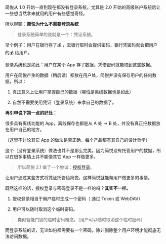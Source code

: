 简悦从 1.0 开始一直到现在都没有登录系统，尤其是 2.0 开始的高级账户系统后让一些想当然拿来就用的用户有些感觉奇怪。

所以聊聊：**简悦为什么不需要登录系统**

> 登录系统简单的说就是一个：凭证系统。

举个例子：用户在银行存了💰 ，去银行取时会提供密码，银行凭密码就会把用户的💰 给用户。

登录系统也是如此：用户在某个 App 存了数据，凭借密码就能取到这些数据。

用户在简悦产生的数据（稍后读）都放在用户处，简悦并没有保存用户的任何数据，所以：

1.  真正意义上让用户掌握自己的数据（哪怕是离线数据也是如此）
    
2.  自然不需要使用凭证（登录系统）来拿自己的数据了。

**再引申说下第一点的好处：**

很多具有离线功能的 App，离线保存也都是从 A 处 → B 处，并没有真正把数据放在用户自己的地方。

（这里不讨论其它 App 的做法是否正确，每个产品都有其自己的设计哲学）

这个（没有登录系统）做法也并不是那么完美，因为简悦没有托管用户的数据，所以在很多事情上并不能像其它 App 一样做更多。

> 所以简悦 2.1 做了一个尝试：[授权登录](http://ksria.com/simpread/docs/#/%E6%8E%88%E6%9D%83%E7%99%BB%E5%BD%95)。

让用户通过某些方式将凭证托管给简悦，这样简悦就能帮用户做更多的事情。

既然这样的话，授权登录与密码登录不是一样的吗？**其实不一样。**

1.  授权登录相当于用户临时生成一个密码（ 通过 Token 或 WebDAV）
    
2.  用户可以随时取消这个临时密码。

> 类似智能门锁的临时密码概念。（用户可以随时取消这个临时密码）

而登录系统的话，无论如何都需要有一个密码，除非删除整个用户环境才能彻底无法访问数据。